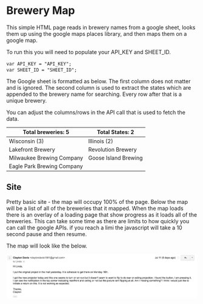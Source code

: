 # Brewery Map

This simple HTML page reads in brewery names from a google sheet, looks them up using the google maps places library, and then maps them on a google map.

To run this you will need to populate your API_KEY and SHEET_ID.

```
var API_KEY = "API_KEY";
var SHEET_ID = "SHEET_ID";
```

The Google sheet is formatted as below. The first column does not matter and is ignored. The second column is used to extract the states which are appended to the brewery name for searching. Every row after that is a unique brewery.

You can adjust the columns/rows in the API call that is used to fetch the data.

| Total breweries: 5         | Total States: 2      |
|----------------------------|----------------------|
| Wisconsin (3)              | Illinois (2)         |
| Lakefront Brewery          | Revolution Brewery   |
| Milwaukee Brewing Company  | Goose Island Brewing |
| Eagle Park Brewing Company |                      |

## Site

Pretty basic site - the map will occupy 100% of the page. Below the map will be a list of all of the breweries that it mapped. When the map loads there is an overlay of a loading page that show progress as it loads all of the breweries. This can take some time as there are limits to how quickly you can call the google APIs. if you reach a limi the javascript will take a 10 second pause and then resume.

The map will look like the below.

![Brewery Map](images/map.png "Brewery Map")